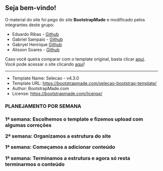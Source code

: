 <h2>Seja bem-vindo!</h2>

O material do site foi pego do site <b>BootstrapMade</b> e modificado pelos integrantes deste grupo:

  <ul>
  <li>Eduardo Ribas - <a href="https://github.com/ribas-codes">Github</a></li>
  <li>Gabriel Sampaio - <a href="https://github.com/gabrielsampaio1216">Github</a></li>
  <li>Gabryel Henrique <a href="https://github.com/projetos-Gabryel">Github</a></li>
  <li>Alisson Soares - <a href="https://github.com/projetos-Alisson">Github</a></li>
  </ul>
  
Caso você queira comparar com o template original, basta clicar <a href="https://bootstrapmade.com/demo/Selecao/">aqui</a>. <br>
Você pode acessar o site clicando <a href="https://quartetoetec.github.io/livrodigital/">aqui</a>!

<hr>

  * Template Name: Selecao - v4.3.0
  * Template URL: https://bootstrapmade.com/selecao-bootstrap-template/
  * Author: BootstrapMade.com
  * License: https://bootstrapmade.com/license/

<h3>PLANEJAMENTO POR SEMANA<h3>
  <p>1ª semana: Escolhemos o template e fizemos upload com algumas correções</p>
  <p>2ª semana: Organizamos a estrutura do site</p>
  <p>1ª semana: Começamos a adicionar conteúdo</p>
  <p>1ª semana: Terminamos a estrutura e agora só resta terminarmos o conteúdo</p>

